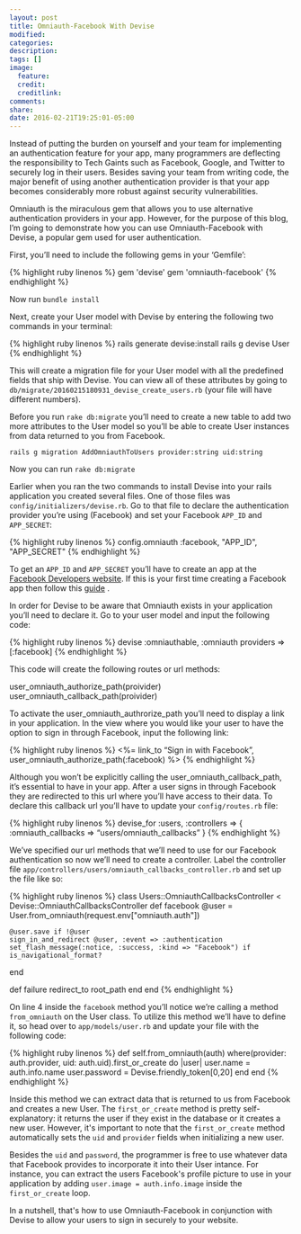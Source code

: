 ```yaml
---
layout: post
title: Omniauth-Facebook With Devise
modified:
categories:
description:
tags: []
image:
  feature:
  credit:
  creditlink:
comments:
share:
date: 2016-02-21T19:25:01-05:00
---
```

Instead of putting the burden on yourself and your team for implementing an authentication feature for your app, many programmers are deflecting the responsibility to Tech Gaints such as Facebook, Google, and Twitter to securely log in their users. Besides saving your team from writing code, the major benefit of using another authentication provider is that your app becomes considerably more robust against security vulnerabilities.

Omniauth is the miraculous gem that allows you to use alternative authentication providers in your app. However, for the purpose of this blog, I’m going to demonstrate how you can use Omniauth-Facebook with Devise, a popular gem used for user authentication.

First, you’ll need to include the following gems in your ‘Gemfile’:

{% highlight ruby linenos %}
gem 'devise'
gem 'omniauth-facebook'
{% endhighlight %}

Now run `bundle install`

Next, create your User model with Devise by entering the following two commands in your terminal:

{% highlight ruby linenos %}
rails generate devise:install
rails g devise User
{% endhighlight %}

This will create a migration file for your User model with all the predefined fields that ship with Devise. You can view all of these attributes by going to `db/migrate/20160215180931_devise_create_users.rb` (your file will have different numbers).

Before you run `rake db:migrate` you’ll need to create a new table to add two more attributes to the User model so you’ll be able to create User instances from data returned to you from Facebook.

`rails g migration AddOmniauthToUsers provider:string uid:string`

Now you can run `rake db:migrate`

Earlier when you ran the two commands to install Devise into your rails application you created several files. One of those files was `config/initializers/devise.rb`. Go to that file to declare the authentication provider you’re using (Facebook) and set your Facebook `APP_ID` and `APP_SECRET`:

{% highlight ruby linenos %}
config.omniauth :facebook, "APP_ID", "APP_SECRET"
{% endhighlight %}

To get an `APP_ID` and `APP_SECRET`  you’ll have to create an app at the [Facebook Developers website](https://developers.facebook.com/). If this is your first time creating a Facebook app then follow this <a href="{{https://developers.facebook.com/docs/apps/register}}">guide</a> .

In order for Devise to be aware that Omniauth exists in your application you’ll need to declare it. Go to your user model and input the following code:

{% highlight ruby linenos %}
devise :omniauthable, :omniauth providers => [:facebook]
{% endhighlight %}

This code will create the following routes or url methods:

user_omniauth_authorize_path(proivider)
user_omniauth_callback_path(proivider)

To activate the user_omniauth_authrorize_path you’ll need to display a link in your application. In the view where you would like your user to have the option to sign in through Facebook, input the following link:

{% highlight ruby linenos %}
<%= link_to “Sign in with Facebook”, user_omniauth_authorize_path(:facebook) %>
{% endhighlight %}

Although you won’t be explicitly calling the user_omniauth_callback_path, it’s essential to have in your app. After a user signs in through Facebook they are redirected to this url where you’ll have access to their data. To declare this callback url you’ll have to update your `config/routes.rb` file:

{% highlight ruby linenos %}
devise_for :users, :controllers => { :omniauth_callbacks => “users/omniauth_callbacks” }
{% endhighlight %}

We’ve specified our url methods that we’ll need to use for our Facebook authentication so now we’ll need to create a controller. Label the controller file `app/controllers/users/omniauth_callbacks_controller.rb` and set up the file like so:

{% highlight ruby linenos %}
class Users::OmniauthCallbacksController < Devise::OmniauthCallbacksController
  def facebook
    @user = User.from_omniauth(request.env["omniauth.auth"])

    @user.save if !@user
    sign_in_and_redirect @user, :event => :authentication
    set_flash_message(:notice, :success, :kind => "Facebook") if is_navigational_format?
  end

  def failure
    redirect_to root_path
  end
end
{% endhighlight %}

On line 4 inside the `facebook` method you’ll notice we’re calling a method `from_omniauth` on the User class. To utilize this method we’ll have to define it, so head over to `app/models/user.rb` and update your file with the following code:

{% highlight ruby linenos %}
def self.from_omniauth(auth)
  where(provider: auth.provider, uid: auth.uid).first_or_create do |user|
   user.name = auth.info.name
   user.password = Devise.friendly_token[0,20]
  end
end
{% endhighlight %}

Inside this method we can extract data that is returned to us from Facebook and creates a new User. The `first_or_create` method is pretty self-explanatory: it returns the user if they exist in the database or it creates a new user. However, it's important to note that the `first_or_create` method automatically sets the `uid` and `provider` fields when initializing a new user.

Besides the `uid` and `password`, the programmer is free to use whatever data that Facebook provides to incorporate it into their User intance. For instance, you can  extract the users Facebook's profile picture to use in your application by adding `user.image = auth.info.image` inside the `first_or_create` loop.

In a nutshell, that's how to use Omniauth-Facebook in conjunction with Devise to allow your users to sign in securely to your website.
